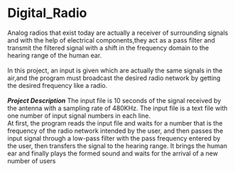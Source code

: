 # Digital_Radio

Analog radios that exist today are actually a receiver of surrounding signals and with the help of electrical components,they act as a pass filter and transmit the filtered signal with a shift in the frequency domain to the hearing range of the human ear.<br />
 <br />
In this project, an input is given which are actually the same signals in the air,and the program must broadcast the desired radio network by getting the desired frequency like a radio.<br />
 <br />
***Project Description***
The input file is 10 seconds of the signal received by the antenna with a sampling rate of 480KHz. The input file is a text file with one number of input signal numbers
in each line.<br />
At first, the program reads the input file and waits for a number that is the frequency of the radio network intended by the user, and then passes the input signal through a low-pass filter with the pass frequency entered by the user, then transfers the signal to the hearing range. It brings the human ear and finally
plays the formed sound and waits for the arrival of a new number of users<br />

